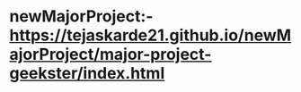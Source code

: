 # newMajorProject:-  https://tejaskarde21.github.io/newMajorProject/major-project-geekster/index.html
